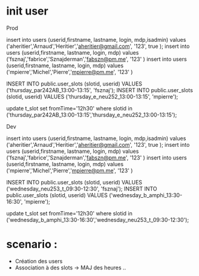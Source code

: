 # init user 
Prod

insert into users (userid,firstname, lastname, login, mdp,isadmin) values ('aheritier','Arnaud','Heritier','aheritier@gmail.com', '123', true );
insert into users (userid,firstname, lastname, login, mdp) values ('fsznaj','fabrice','Sznajderman','fabszn@pm.me', '123' )
insert into users (userid,firstname, lastname, login, mdp) values ('mpierre','Michel','Pierre','mpierre@pm.me', '123' )

INSERT INTO public.user_slots (slotid, userid) VALUES ('thursday_par242AB_13:00-13:15', 'fsznaj');
INSERT INTO public.user_slots (slotid, userid) VALUES ('thursday_e_neu252_13:00-13:15', 'mpierre');

update t_slot set fromTime='12h30' where slotid in ('thursday_par242AB_13:00-13:15','thursday_e_neu252_13:00-13:15');


Dev


insert into users (userid,firstname, lastname, login, mdp,isadmin) values ('aheritier','Arnaud','Heritier','aheritier@gmail.com', '123', true );
insert into users (userid,firstname, lastname, login, mdp) values ('fsznaj','fabrice','Sznajderman','fabszn@pm.me', '123' )
insert into users (userid,firstname, lastname, login, mdp) values ('mpierre','Michel','Pierre','mpierre@pm.me', '123' )

INSERT INTO public.user_slots (slotid, userid) VALUES ('wednesday_neu253_t_09:30-12:30', 'fsznaj');
INSERT INTO public.user_slots (slotid, userid) VALUES ('wednesday_b_amphi_13:30-16:30', 'mpierre');

update t_slot set fromTime='12h30' where slotid in ('wednesday_b_amphi_13:30-16:30','wednesday_neu253_t_09:30-12:30');

# scenario : 

 - Création des users
 - Association à des slots -> MAJ des heures ..


